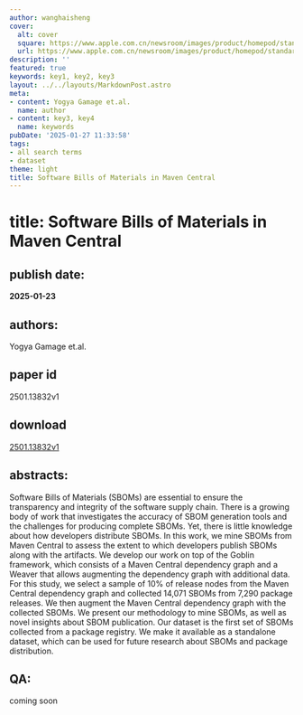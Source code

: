 ```yaml
---
author: wanghaisheng
cover:
  alt: cover
  square: https://www.apple.com.cn/newsroom/images/product/homepod/standard/Apple-HomePod-hero-230118_big.jpg.large_2x.jpg
  url: https://www.apple.com.cn/newsroom/images/product/homepod/standard/Apple-HomePod-hero-230118_big.jpg.large_2x.jpg
description: ''
featured: true
keywords: key1, key2, key3
layout: ../../layouts/MarkdownPost.astro
meta:
- content: Yogya Gamage et.al.
  name: author
- content: key3, key4
  name: keywords
pubDate: '2025-01-27 11:33:58'
tags:
- all search terms
- dataset
theme: light
title: Software Bills of Materials in Maven Central
---
```


# title: Software Bills of Materials in Maven Central 
## publish date: 
**2025-01-23** 
## authors: 
  Yogya Gamage et.al. 
## paper id
2501.13832v1
## download
[2501.13832v1](http://arxiv.org/abs/2501.13832v1)
## abstracts:
Software Bills of Materials (SBOMs) are essential to ensure the transparency and integrity of the software supply chain. There is a growing body of work that investigates the accuracy of SBOM generation tools and the challenges for producing complete SBOMs. Yet, there is little knowledge about how developers distribute SBOMs. In this work, we mine SBOMs from Maven Central to assess the extent to which developers publish SBOMs along with the artifacts. We develop our work on top of the Goblin framework, which consists of a Maven Central dependency graph and a Weaver that allows augmenting the dependency graph with additional data. For this study, we select a sample of 10% of release nodes from the Maven Central dependency graph and collected 14,071 SBOMs from 7,290 package releases. We then augment the Maven Central dependency graph with the collected SBOMs. We present our methodology to mine SBOMs, as well as novel insights about SBOM publication. Our dataset is the first set of SBOMs collected from a package registry. We make it available as a standalone dataset, which can be used for future research about SBOMs and package distribution.
## QA:
coming soon
